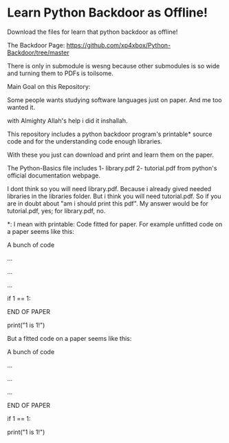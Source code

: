 # Learn Python Backdoor as Offline!
Download the files for learn that python backdoor as offline!

The Backdoor Page: https://github.com/xp4xbox/Python-Backdoor/tree/master

There is only in submodule is wesng because other submodules is so wide and turning them to PDFs is toilsome.

Main Goal on this Repository:

Some people wants studying software languages just on paper. And me too wanted it.

with Almighty Allah's help i did it inshallah.

This repository includes a python backdoor program's printable* source code and for the understanding code enough libraries.

With these you just can download and print and learn them on the paper.

The Python-Basics file includes
1- library.pdf
2- tutorial.pdf
from python's official documentation webpage.

I dont think so you will need library.pdf. Because i already gived needed libraries in the libraries folder. But i think you will need tutorial.pdf.
So if you are in doubt about "am i should print this pdf". My answer would be for tutorial.pdf, yes; for library.pdf, no.

*: I mean with printable: Code fitted for paper. For example unfitted code on a paper seems like this:

A bunch of code

...

...

...

if 1 == 1:

END OF PAPER

  print("1 is 1!")


But a fitted code on a paper seems like this:


A bunch of code

...

...

...

END OF PAPER

if 1 == 1:

  print("1 is 1!")
  
